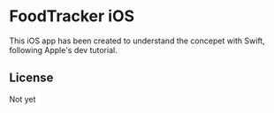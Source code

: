 # FoodTracker iOS
This iOS app has been created to understand the concepet with Swift, following Apple's dev tutorial.


## License
Not yet
